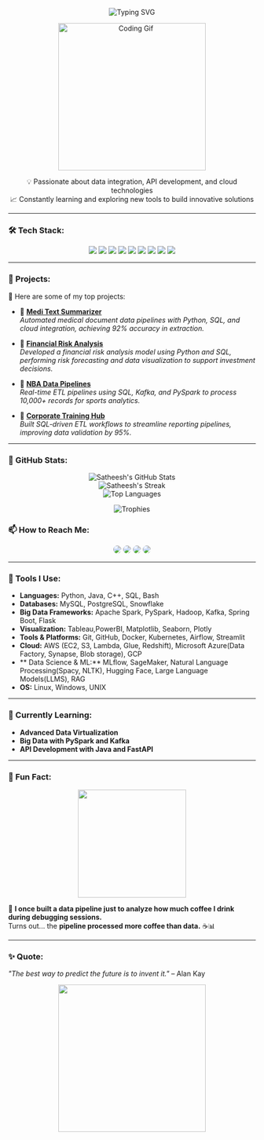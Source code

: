 <p align="center">
  <img src="https://readme-typing-svg.demolab.com/?lines=Hi!+I'm+Satheesh+Meadi.;Data+Engineering:+Beyond+the+Ordinary.;Automation+for+the+Curious+and+Bold...;Wanderlust..;+Learning+Never+Stops!..." alt="Typing SVG" />
</p>


<p align="center">
<img src="https://media.giphy.com/media/bcKmIWkUMCjVm/giphy.gif" width="300" alt="Coding Gif">
</p>

<p align="center">
💡 Passionate about data integration, API development, and cloud technologies <br>
📈 Constantly learning and exploring new tools to build innovative solutions 
</p>

---

### 🛠️ Tech Stack:
<p align="center">
  <img src="https://img.shields.io/badge/Code-Java-orange?style=for-the-badge&logo=java" />
  <img src="https://img.shields.io/badge/Code-Python-blue?style=for-the-badge&logo=python" />
  <img src="https://img.shields.io/badge/Database-PostgreSQL-316192?style=for-the-badge&logo=postgresql" />
  <img src="https://img.shields.io/badge/SQL-MS_SQL_Server-blue?style=for-the-badge&logo=microsoftsqlserver" />
  <img src="https://img.shields.io/badge/API-REST-green?style=for-the-badge&logo=fastapi" />
  <img src="https://img.shields.io/badge/Cloud-AWS-yellow?style=for-the-badge&logo=amazonaws" />
  <img src="https://img.shields.io/badge/Tools-Docker-blue?style=for-the-badge&logo=docker" />
  <img src="https://img.shields.io/badge/OS-macOS-lightgrey?style=for-the-badge&logo=apple" />
<img src="https://img.shields.io/badge/OS-Windows-blue?style=for-the-badge&logo=windows" />

</p>

---

### 🚀 Projects:
📂 Here are some of my top projects:
  
- 🔗 **[Medi Text Summarizer](https://github.com/SATHEESH-MEADI/Medical-Text-Analysis-System.git)**  
  *Automated medical document data pipelines with Python, SQL, and cloud integration, achieving 92% accuracy in extraction.*  

- 🔗 **[Financial Risk Analysis](https://github.com/SATHEESH-MEADI/Real_Time_Financial_Risk_Dashboard.git)**  
  *Developed a financial risk analysis model using Python and SQL, performing risk forecasting and data visualization to support investment decisions.*  

- 🔗 **[NBA Data Pipelines](https://github.com/SATHEESH-MEADI/NBA-Game-Forecast.git)**  
  *Real-time ETL pipelines using SQL, Kafka, and PySpark to process 10,000+ records for sports analytics.*  


- 🔗 **[Corporate Training Hub](https://github.com/SATHEESH-MEADI/Corporate-Training-Knowledge-Hub.git)**  
  *Built SQL-driven ETL workflows to streamline reporting pipelines, improving data validation by 95%.*  

---
### 🚀 GitHub Stats:
<p align="center">
  <img src="https://github-readme-stats.vercel.app/api?username=SATHEESH-MEADI&show_icons=true&theme=gradient&title_color=00ffe1&icon_color=ffdd57&text_color=ffffff&bg_color=0f0c29,302b63,24243e" alt="Satheesh's GitHub Stats" />
  <br>
  <img src="https://github-readme-streak-stats.herokuapp.com/?user=SATHEESH-MEADI&theme=nightowl&fire=ff8c00&ring=ff6f61&currStreakLabel=00ffe1" alt="Satheesh's Streak" />
  <br>
  <img src="https://github-readme-stats.vercel.app/api/top-langs/?username=SATHEESH-MEADI&layout=compact&theme=dracula&title_color=f78fb3&bg_color=0f0c29,302b63,24243e" alt="Top Languages" />
</p>

<p align="center">
  <img src="https://github-profile-trophy.vercel.app/?username=SATHEESH-MEADI&column=7&theme=algolia&margin-w=15" alt="Trophies" />
</p>

### 📫 How to Reach Me:
<p align="center">
  <a href="https://www.linkedin.com/in/satheesh-meadi/" style="border-radius: 100px; overflow: hidden; display: inline-block;">
    <img src="https://img.shields.io/badge/LinkedIn-blue?style=for-the-badge&logo=linkedin&logoColor=white&labelColor=0077B5&color=0077B5" />
  </a>
  <a href="mailto:smeadi1@umbc.edu" style="border-radius: 100px; overflow: hidden; display: inline-block;">
    <img src="https://img.shields.io/badge/Email-red?style=for-the-badge&logo=gmail&logoColor=white&labelColor=D14836&color=D14836" />
  </a>
  <a href="https://leetcode.com/Satheesh_Meadi/" style="border-radius: 100px; overflow: hidden; display: inline-block;">
    <img src="https://img.shields.io/badge/LeetCode-FFA116?style=for-the-badge&logo=leetcode&logoColor=white&labelColor=FFA116&color=FFA116" />
  </a>
  <a href="https://github.com/SATHEESH-MEADI" style="border-radius: 100px; overflow: hidden; display: inline-block;">
    <img src="https://img.shields.io/badge/GitHub-grey?style=for-the-badge&logo=github&logoColor=white&labelColor=333333&color=333333" />
  </a>
</p>


---

### 🧰 Tools I Use:
- **Languages:** Python, Java, C++, SQL, Bash  
- **Databases:** MySQL, PostgreSQL, Snowflake
- **Big Data Frameworks:** Apache Spark, PySpark, Hadoop, Kafka, Spring Boot, Flask
- **Visualization:** Tableau,PowerBI, Matplotlib, Seaborn, Plotly
- **Tools & Platforms:** Git, GitHub, Docker, Kubernetes, Airflow, Streamlit
- **Cloud:** AWS (EC2, S3, Lambda, Glue, Redshift), Microsoft Azure(Data Factory, Synapse, Blob storage), GCP
- ** Data Science & ML:** MLflow, SageMaker, Natural Language Processing(Spacy, NLTK), Hugging Face, Large Language Models(LLMS), RAG 
- **OS:** Linux, Windows, UNIX  

---

### 🌱 Currently Learning:
- **Advanced Data Virtualization**  
- **Big Data with PySpark and Kafka**  
- **API Development with Java and FastAPI**  

---




### 🌟 Fun Fact:  
<p align="center">  
  <img src="https://media.giphy.com/media/3oriO0OEd9QIDdllqo/giphy.gif" width="220">  
</p>  

🚀 **I once built a data pipeline just to analyze how much coffee I drink during debugging sessions.**  
Turns out... the **pipeline processed more coffee than data.** ☕📊  


---

### ✨ Quote:
_"The best way to predict the future is to invent it."_ – Alan Kay  

<p align="center">
  <img src="https://media.giphy.com/media/QZkpIdieotn3i/giphy.gif" width="300">
</p>
